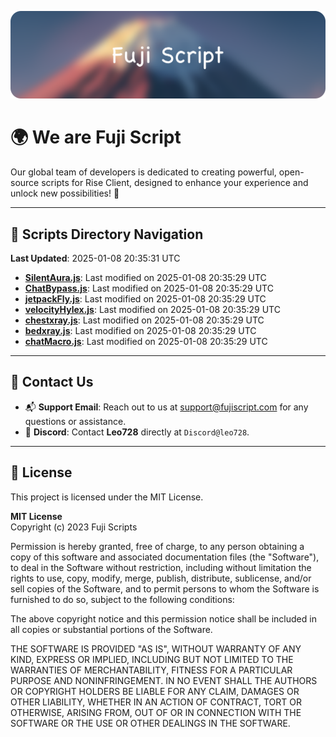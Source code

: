 ![Banner](.github/b.webp)

# 🌍 **We are Fuji Script**

Our global team of developers is dedicated to creating powerful, open-source scripts for Rise Client, designed to enhance your experience and unlock new possibilities! 🌟

---
<!-- SCRIPTS_NAVIGATION_START -->
## 📂 **Scripts Directory Navigation**

**Last Updated**: 2025-01-08 20:35:31 UTC

- **[SilentAura.js](scripts/SilentAura.js)**: Last modified on 2025-01-08 20:35:29 UTC
- **[ChatBypass.js](scripts/ChatBypass.js)**: Last modified on 2025-01-08 20:35:29 UTC
- **[jetpackFly.js](scripts/jetpackFly.js)**: Last modified on 2025-01-08 20:35:29 UTC
- **[velocityHylex.js](scripts/velocityHylex.js)**: Last modified on 2025-01-08 20:35:29 UTC
- **[chestxray.js](scripts/chestxray.js)**: Last modified on 2025-01-08 20:35:29 UTC
- **[bedxray.js](scripts/bedxray.js)**: Last modified on 2025-01-08 20:35:29 UTC
- **[chatMacro.js](scripts/chatMacro.js)**: Last modified on 2025-01-08 20:35:29 UTC

<!-- SCRIPTS_NAVIGATION_END -->

---

## 💬 **Contact Us**  
- 📬 **Support Email**: Reach out to us at [support@fujiscript.com](mailto:support@fujiscript.com) for any questions or assistance.  
- 💬 **Discord**: Contact **Leo728** directly at `Discord@leo728`.

---

## 📜 **License**

This project is licensed under the MIT License.  

**MIT License**  
Copyright (c) 2023 Fuji Scripts  

Permission is hereby granted, free of charge, to any person obtaining a copy of this software and associated documentation files (the "Software"), to deal in the Software without restriction, including without limitation the rights to use, copy, modify, merge, publish, distribute, sublicense, and/or sell copies of the Software, and to permit persons to whom the Software is furnished to do so, subject to the following conditions:  

The above copyright notice and this permission notice shall be included in all copies or substantial portions of the Software.  

THE SOFTWARE IS PROVIDED "AS IS", WITHOUT WARRANTY OF ANY KIND, EXPRESS OR IMPLIED, INCLUDING BUT NOT LIMITED TO THE WARRANTIES OF MERCHANTABILITY, FITNESS FOR A PARTICULAR PURPOSE AND NONINFRINGEMENT. IN NO EVENT SHALL THE AUTHORS OR COPYRIGHT HOLDERS BE LIABLE FOR ANY CLAIM, DAMAGES OR OTHER LIABILITY, WHETHER IN AN ACTION OF CONTRACT, TORT OR OTHERWISE, ARISING FROM, OUT OF OR IN CONNECTION WITH THE SOFTWARE OR THE USE OR OTHER DEALINGS IN THE SOFTWARE.  

